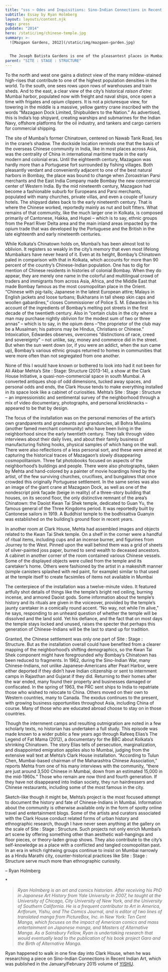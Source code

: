 ```yaml
---
title: "sss ~ Odes and Inquisitions: Sino-Indian Connections in Recent Indian Art"
subtitle: Essay by Ryan Holmberg
layout: layouts/content.njk
tags: press
pubdate: "2014"
hero: /static/img/chinese-temple.jpg
summary: >-
  ![Mazgaon Gardens, 2012](/static/img/mazgaon-garden.jpg)


  The Joseph Batista Gardens is one of the pleasantest places in Mumbai. Sitting atop a hillock, the garden park literally lifts you out of the noise from which even the surrounding neighborhood of Mazagaon, sedate by Mumbai standards, cannot escape.
parent: "SITE : STAGE : STRUCTURE"
---
```

To the north and west one gains a distinct view of the many mildew-stained high-rises that contribute to one of the highest population densities in the world. To the south, one sees rows upon rows of warehouses and train sheds. And to the east, a clear view of the city’s historical _raison d’etre:_ Mumbai harbor, populated now with freight and naval ships, once open a time with frigates and opium clippers. It is not a picturesque view, for towering in the middle is a massive, yellow gantry crane inscribed with the words “Mazagaon Dock Limited, Shipbuilders to the Nation.” As advertised, this is India’s top shipyard, creating warships and submarines for the Indian Navy, offshore platforms for the oil industry, and tankers and cargo carriers for commercial shipping.

The site of Mumbai’s former Chinatown, centered on Nawab Tank Road, lies in the crane’s shadow. The dockside location reminds one that the basis of the overseas Chinese community in India, like in most places across Asia, was the centrality of China in international maritime trade in the early modern and colonial eras. Until the eighteenth century, Mazagaon was hardly more than a Portuguese fort surrounded by fishing villages. Both pleasantly verdant and conveniently adjacent to one of the best natural harbors in Bombay, the place was bound to change when Zoroastrian Parsi merchants and the East India Company made Bombay the new commercial center of Western India. By the mid nineteenth century, Mazagaon had become a fashionable suburb for Europeans and Parsi merchants, populated with many churches, private villas, and even a couple of luxury hotels.  The shipyard dates back to the early nineteenth century. That is where the Chinese worked, reportedly mainly as nut and bolt fitters. What remains of that community, like the much larger one in Kolkata, is composed primarily of Cantonese, Hakka, and Hupei – which is to say, ethnic groups from the Pearl River Delta area and the main inland areas impacted by the opium trade that was developed by the Portuguese and the British in the late eighteenth and early nineteenth centuries.

While Kolkata’s Chinatown holds on, Mumbai’s has been almost lost to oblivion. It registers so weakly in the city’s memory that even most lifelong Mumbaikars have never heard of it. Even at its height, Bombay’s Chinatown paled in comparison with that in Kolkata, which accounts for more than 90 percent of the country’s Chinese-Indian population.  One has to dig for mention of Chinese residents in histories of colonial Bombay. When they do appear, they are merely one name in the colorful and multilingual crowd of traders and immigrants from across Asia, Africa, and the Middle East that made Bombay famous as the most cosmopolitan place in the Orient. “Chinese with pig-tails; Japanese in the latest European attire; Malays in English jackets and loose turbans; Bukharans in tall sheep skin caps and woollen gabardines,” closes Commissioner of Police S. M. Edwardes in his account of the ingredients of Bombay’s melting pot streets in the first decade of the twentieth century. Also in “certain clubs in the city where a man may purchase nightly oblivion for the modest sum of two or three annas” – which is to say, in the opium dens –“the proprietor of the club may be a Musalman; his patrons may be Hindus, Christians or Chinese.” Intoxication, Edwardes observes, overcomes “distinctions of race, creed and sovereignty”  – not unlike, say, money and commerce did in the street. But when the sun went down (or, if you were an addict, when the sun came up), Bombay’s various ethnic groups returned to homes in communities that were more often than not segregated from one another.

None of this I would have known or bothered to look into had it not been for Ali Akbar Mehta’s Site : Stage: Structure (2013-14), a show at the Clark House Initiative, a quasi-non-commercial space in south Mumbai. A converted antiques shop of odd dimensions, tucked away spaces, and personal odds and ends, the Clark House tends to make everything installed in its space look like a cabinet of curiosities. Mehta’s Site : Stage : Structure – an impressionistic and sentimental survey of the neighborhood through a mix of video documentary, photographs, and personal knickknacks – appeared to be that by design.

The focus of the installation was on the personal memories of the artist’s own grandparents and grandaunts and granduncles, all Bohra Muslims (another famed merchant community) who have been living in the neighborhood since the early twentieth century. They talk through video interviews about their daily lives, and about their family business of manufacturing fishing hooks, physical samples of which hang on the wall. There were also reflections of a less personal sort, and these were aimed at capturing the historical traces of Mazagaon’s slowly disappearing cosmopolitanism. Three fat photobooks focused on aspects of the neighborhood’s buildings and people. There were also photographs, taken by Mehta and hand-colored by a painter of movie hoardings hired by the artist, of the few surviving churches, crucifixes, and bungalows that once crowded this originally Portuguese settlement. In the same series was also an image of the giant crane at Mazagaon Dock, as well as one of the nondescript pink façade (beige in reality) of a three-story building that houses, on its second floor, the only distinctive remnant of the area’s Chinatown: the Daoist Kwan Tai Shek temple, dedicated to Guan Yu, the famous general of the Three Kingdoms period. It was reportedly built by Cantonese sailors in 1919. A Buddhist temple to the bodhisattva Guanyin was established on the building’s ground floor in recent years.

In another room at Clark House, Mehta had assembled images and objects related to the Kwan Tai Shek temple. On a shelf in the corner were a handful of ritual items, including cups and an incense burner, and figurines from Journey to the West. Pinned upon the wall behind them was a grid of sheets of silver-painted joss paper, burned to send wealth to deceased ancestors. A cabinet in another corner of the room contained various Chinese vessels. Some of the displayed objects were culled from the temple and its caretaker’s home. Others were fashioned by the artist in a makeshift manner (simple canisters splashed with red paint, for example) similar to that used at the temple itself to create facsimiles of items not available in Mumbai

The centerpiece of the installation was a twelve-minute video. It featured artfully shot details of things like the temple’s bright red ceiling, burning incense, and armored Daoist gods. Some information about the temple’s history and its rituals are given in the voiceover, provided by the temple’s jaunty caretaker in a comically round accent. “No way, not while I’m alive,” he says, responding to an unheard question of whether the temple will be dissolved and the land sold. Yet his defiance, and the fact that on most days the temple stays locked and unused, raises the specter that perhaps this generation of Chinese-Indians will be the last to stand up for tradition.

Granted, the Chinese settlement was only one part of Site : Stage : Structure. But as the installation overall could have benefited from a clearer mapping of the neighborhood’s shifting demographics, so the Kwan Tai Shek component might have foregrounded why Bombay’s Chinatown has been reduced to fragments. In 1962, during the Sino-Indian War, many Chinese-Indians, not unlike Japanese-Americans after Pearl Harbor, were either deported if they didn’t have Indian citizenship or sent to internment camps in Rajasthan and Gujarat if they did. Returning to their homes after the war ended, many found their property and businesses damaged or confiscated. In the spring of 1963, the PRC sent ships to India to repatriate those who wished to relocate to China. Others moved on their own to Western countries, many to Canada.  The exodus continues to the present, with growing business opportunities throughout Asia, including China of course. Many of those who are educated abroad choose to stay on in those countries.

Though the internment camps and resulting outmigration are noted in a few scholarly texts, no historian has undertaken a full study. This episode was made known to a wider public a few years ago through Rafeeq Elias’s The Legend of Fat Mama (2012), a documentary for the BBC about Kolkata’s shrinking Chinatown. The story Elias tells of persecution, marginalization, and disappointed emigration applies also to Mumbai, judging from the extensive wall text at Mehta’s Clark House installation. “According to Tulun Chen, Mumbai-based chairman of the Maharashtra Chinese Association,” reports Mehta from one of his many interviews with the community, “there are just around 3,500 Chinese in Mumbai, down from an estimated 15,000 in the mid-1960s.” Those who remain are now third and fourth generation. If they have not disappeared into Indian society, they run hairdressers and Chinese restaurants, including some of the most famous in the city.

Sketch-like though it might be, Mehta’s project is the most focused attempt to document the history and fate of Chinese-Indians in Mumbai. Information about the community is otherwise available only in the form of spotty online travel and entertainment blogs. Some of the artists and curators associated with the Clark House conduct related forms of urban history and ethnographic research, though I have never seen anything at the gallery on the scale of Site : Stage : Structure. Such projects not only enrich Mumbai’s art scene by offering something other than aesthetic wall-hangings and floor pieces, or theory-laden group shows. They also contribute to the city’s self-knowledge as a place with a conflicted and tangled cosmopolitan past. In an era in which rightwing groups continue to insist on Mumbai narrowly as a Hindu Marathi city, counter-historical practices like Site : Stage : Structure serve much more than ethnographic curiosity.



– Ryan Holmberg



\*

> _Ryan Holmberg is an art and comics historian. After receiving his PhD in Japanese Art History from Yale University in 2007, he taught at the University of Chicago, City University of New York, and the University of Southern California. He is a frequent contributor to Art in America, Artforum, Yishu, and The Comics Journal, and is editor of two lines of translated manga from PictureBox, Inc. in New York: Ten Cent Manga, which focuses on the impact of American comics and mass entertainment on Japanese manga, and Masters of Alternative Manga. As a Sainsbury Fellow, Ryan is undertaking research that would eventually lead to the publication of his book project Garo and the Birth of Alternative Manga._



Ryan happened to walk in one fine day into Clark House, when he was researching a piece on Sino-Indian Connections in Recent Indian Art, which was published in the January/February 2015 volume of [YISHU](http://yishu-online.com/browse-articles/?779).
